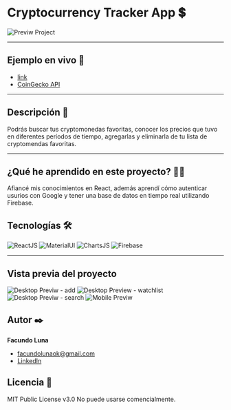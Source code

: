 # Cryptocurrency Tracker App 💲

![Previw Project](https://i.ibb.co/VtXzXgv/preview-project.png)

---

## Ejemplo en vivo 🚀

- [link](https://facugl.github.io/crypto-tracker/#/)
- [CoinGecko API](https://www.coingecko.com/en/api/documentation)

---

## Descripción 📑

Podrás buscar tus cryptomonedas favoritas, conocer los precios que tuvo en diferentes períodos de tiempo, agregarlas y eliminarla de tu lista de cryptomendas favoritas.

---

## ¿Qué he aprendido en este proyecto? 🙇🏻

Afiancé mis conocimientos en React, además aprendí cómo autenticar usurios con Google y tener una base de datos en tiempo real utilizando Firebase.

## Tecnologías 🛠

![ReactJS](https://img.shields.io/badge/React-20232A?style=for-the-badge&logo=react&logoColor=61DAFB)
![MaterialUI](https://img.shields.io/badge/Material%20UI-007FFF?style=for-the-badge&logo=mui&logoColor=white)
![ChartsJS](https://img.shields.io/badge/Chart.js-FF6384?style=for-the-badge&logo=chartdotjs&logoColor=white)
![Firebase](https://img.shields.io/badge/firebase-ffca28?style=for-the-badge&logo=firebase&logoColor=black)

---

## Vista previa del proyecto

![Desktop Previw - add](https://i.ibb.co/YbzNRzm/add.png)
![Desktop Preview - watchlist](https://i.ibb.co/4sLHnBW/watchlist.png)
![Desktop Previw - search](https://i.ibb.co/ZhxRwy7/search.png)
![Mobile Previw](https://i.ibb.co/x15znYH/movile.png)

## Autor ✒️

**Facundo Luna**

- [facundolunaok@gmail.com](facundolunaok@gmail.com)
- [LinkedIn](https://www.linkedin.com/in/facundoluna/)

## Licencia 📄

MIT Public License v3.0
No puede usarse comencialmente.
